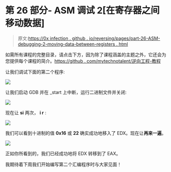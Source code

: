 # 第 26 部分- ASM 调试 2[在寄存器之间移动数据]

> 原文:[https://0x infection . github . io/reversing/pages/part-26-ASM-debugging-2-moving-data-between-registers . html](https://0xinfection.github.io/reversing/pages/part-26-asm-debugging-2-moving-data-between-registers.html)

如需所有课程的完整目录，请点击下方，因为除了课程涵盖的主题之外，它还会为您提供每个课程的简介。[https://github . com/mytechnotalent/逆向工程-教程](https://github.com/mytechnotalent/Reverse-Engineering-Tutorial)

让我们调试下面的第二个程序:

![](../Images/116b8c5b2cb8b8520b189da2ad71129d.png)

让我们启动 GDB 并在 _start 上中断，运行二进制文件并关闭:

![](../Images/90a5acce7749a91592c9dc787fb9e913.png)

现在让 **si** 两次， **i r** :

![](../Images/a6f7db63030a43c5b71914f15e86cbef.png)

我们可以看到十进制的值 **0x16** 或 **22** 确实成功地移入了 EDX。现在让**再来一遍**。

![](../Images/d3e32b686c651cb85a608765756c47fc.png)

正如你所看到的，我们已经成功地将 EDX 转移到了 EAX。

我期待着下周我们开始编写第二个汇编程序时与大家见面！